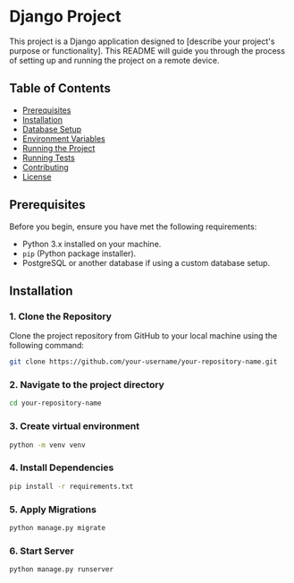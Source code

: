 # Django Project

This project is a Django application designed to [describe your project's purpose or functionality]. This README will guide you through the process of setting up and running the project on a remote device.

## Table of Contents

- [Prerequisites](#prerequisites)
- [Installation](#installation)
- [Database Setup](#database-setup)
- [Environment Variables](#environment-variables)
- [Running the Project](#running-the-project)
- [Running Tests](#running-tests)
- [Contributing](#contributing)
- [License](#license)

## Prerequisites

Before you begin, ensure you have met the following requirements:

- Python 3.x installed on your machine.
- `pip` (Python package installer).
- PostgreSQL or another database if using a custom database setup.

## Installation

### 1. Clone the Repository

Clone the project repository from GitHub to your local machine using the following command:

```bash
git clone https://github.com/your-username/your-repository-name.git
```
### 2. Navigate to the project directory

```bash
cd your-repository-name
```

### 3. Create virtual environment

```bash
python -m venv venv
```

### 4. Install Dependencies

```bash
pip install -r requirements.txt
```

### 5. Apply Migrations

```bash
python manage.py migrate
```

### 6. Start Server

```bash
python manage.py runserver
```


